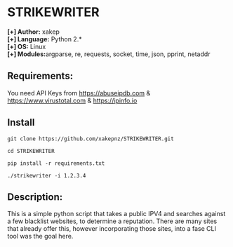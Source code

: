 # STRIKEWRITER

<b>[+] Author:</b> xakep<br />
<b>[+] Language:</b> Python 2.*<br />
<b>[+] OS:</b> Linux<br />
<b>[+] Modules:</b>argparse, re, requests, socket, time, json, pprint, netaddr<br />

## Requirements:

You need API Keys from https://abuseipdb.com & https://www.virustotal.com & https://ipinfo.io

## Install

```
git clone https://github.com/xakepnz/STRIKEWRITER.git
```

```
cd STRIKEWRITER
```

```
pip install -r requirements.txt
```

```
./strikewriter -i 1.2.3.4
```

## Description:

This is a simple python script that takes a public IPV4 and searches against a few blacklist websites, to determine a reputation.
There are many sites that already offer this, however incorporating those sites, into a fase CLI tool was the goal here.
